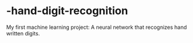 # -hand-digit-recognition
My first machine learning project: A neural network that recognizes hand written digits. 
